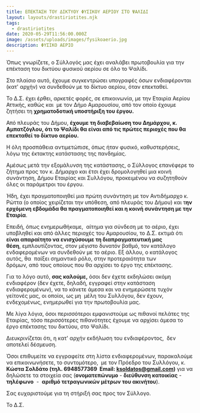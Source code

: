 ```yaml
---
title: ΕΠΕΚΤΑΣΗ ΤΟΥ ΔΙΚΤΥΟΥ ΦΥΣΙΚΟΥ ΑΕΡΙΟΥ ΣΤΟ ΨΑΛΙΔΙ
layout: layouts/drastiriotites.njk
tags:
  - drastiriotites
date: 2020-05-29T11:56:00.000Z
image: /assets/uploads/images/fysikoaerio.jpg
description: ΦΥΣΙΚΟ ΑΕΡΙΟ
---
```

Όπως γνωρίζετε, ο Σύλλογός μας έχει αναλάβει πρωτοβουλία για την επέκταση του δικτύου φυσικού αερίου σε όλο το Ψαλίδι. 

Στο πλαίσιο αυτό, έχουμε συγκεντρώσει υπογραφές όσων ενδιαφέρονται (κατ' αρχήν) να συνδεθούν με το δίκτυο αερίου, όταν επεκταθεί. 

Το Δ.Σ. έχει έρθει, αρκετές φορές, σε επικοινωνία, με την Εταιρία Αερίου Αττικής, καθώς και  με τον Δήμο Αμαρουσίου, από τον οποίο έχουμε ζητήσει τη **χρηματοδοτική υποστήριξη του έργου.**

Από πλευράς του Δήμου, **έχουμε τη διαβεβαίωση του Δημάρχου, κ. Αμπατζόγλου, ότι το Ψαλίδι θα είναι από τις πρώτες περιοχές που θα επεκταθεί το δίκτυο αερίου.**

Η όλη προσπάθεια αντιμετώπισε, όπως ήταν φυσικό, καθυστερήσεις, λόγω της έκτακτης κατάστασης της πανδημίας. 

Αμέσως μετά την εξομάλυνση της κατάστασης, ο Σύλλογος επανέφερε το ζήτημα προς τον κ. Δήμαρχο και έτσι έχει δρομολογηθεί μια κοινή συνάντηση, Δήμου Εταιρίας και Συλλόγου, προκειμένου να συζητηθούν όλες οι παράμετροι του έργου.

Ήδη, έχει πραγματοποιηθεί μια πρώτη συνάντηση με τον Αντιδήμαρχο κ. Ρώττα (ο οποίος χειρίζεται την υπόθεση, από πλευράς του Δήμου) και τ**ην ερχόμενη εβδομάδα θα πραγματοποιηθεί και η κοινή συνάντηση με την Εταιρία**.

Επειδή, όπως ενημερωθήκαμε,  αίτημα για σύνδεση με το αέριο, έχει υποβληθεί και από άλλες περιοχές του Αμαρουσίου, το Δ.Σ. εκτιμά ότι **είναι απαραίτητο να ενισχύσουμε τη διαπραγματευτική μας θέση**, εμπλουτίζοντας, στον μέγιστο δυνατόν βαθμό, τον κατάλογο ενδαφερομένων να συνδεθούν με το αέριο. Εξ άλλου, ο κατάλογος αυτός, θα  παίξει σημαντικό ρόλο, στην προτεραιότητα των δρόμων, από τους οποίους που θα αρχίσει το έργο της επέκτασης.

Για το λόγο αυτό, **σας καλούμε,** όσοι δεν έχετε εκδηλώσει ακόμη ενδιαφέρον (δεν έχετε, δηλαδή, εγγραφεί στην κατάσταση ενδιαφερομένων), να το κάνετε άμεσα και να ενημερώσετε τυχόν γείτονές μας, οι οποίοι, ως μη  μέλη του Συλλόγου, δεν έχουν, ενδεχομένως, ενημερωθεί για την πρωτοβουλία μας. 

Με λίγα λόγια, όσοι περισσότεροι εμφανιστούμε ως πιθανοί πελάτες της Εταιρίας, τόσο περισσότερες πιθανότητες έχουμε να αρχίσει άμεσα το έργο επέκτασης του δικτύου, στο Ψαλίδι.

Διευκρινίζεται ότι, η κατ' αρχήν εκδήλωση του ενδιαφέροντος,  δεν αποτελεί δέσμευση.

Όσοι επιθυμείτε να εγγραφείτε στη λίστα ενδιαφερομένων, παρακαλούμε να επικοινωνήσετε, το συντομότερο,  με τον Πρόεδρο του Συλλόγου, κ. **Κώστα Σολδάτο (τηλ. 6948577369  Email: [ksoldatos@gmail.com](mailto:ksoldatos@gmail.com))** για να δηλώσετε τα στοιχεία σας (**ονοματεπώνυμο** - **διεύθυνση κατοικίας** - **τηλέφωνο**  -  **αριθμό τετραγωνικών μέτρων του ακινήτου**).

Σας ευχαριστούμε για τη στήριξή σας προς τον Σύλλογο.

Το Δ.Σ.
